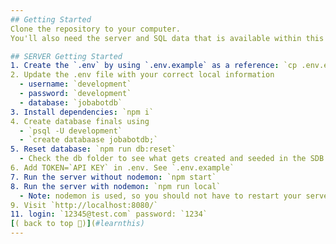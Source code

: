 ```yaml
---
## Getting Started
Clone the repository to your computer.
You'll also need the server and SQL data that is available within this same github repository.

## SERVER Getting Started
1. Create the `.env` by using `.env.example` as a reference: `cp .env.example .env`
2. Update the .env file with your correct local information
  - username: `development`
  - password: `development`
  - database: `jobabotdb`
3. Install dependencies: `npm i`
4. Create database finals using
  - `psql -U development`
  - `create databaase jobabotdb;`
5. Reset database: `npm run db:reset`
  - Check the db folder to see what gets created and seeded in the SDB
6. Add TOKEN=`API KEY` in .env. See `.env.example`
7. Run the server without nodemon: `npm start`
8. Run the server with nodemon: `npm run local`
  - Note: nodemon is used, so you should not have to restart your server
9. Visit `http://localhost:8080/`
11. login: `12345@test.com` password: `1234`
[( back to top 🔺)](#learnthis)
---
```

